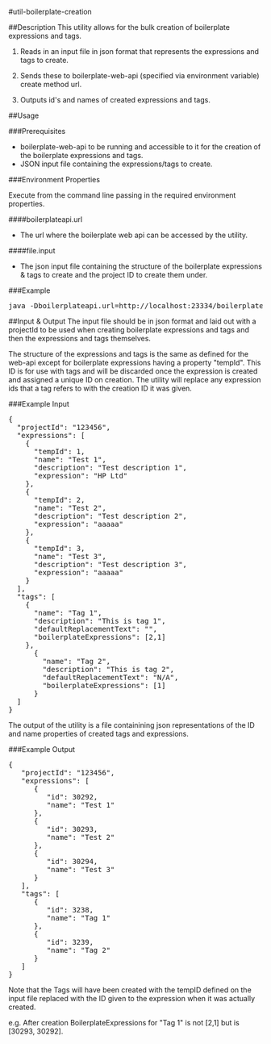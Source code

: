 #util-boilerplate-creation

##Description
This utility allows for the bulk creation of boilerplate expressions and tags.


1) Reads in an input file in json format that represents the expressions and tags to create.

2) Sends these to boilerplate-web-api (specified via environment variable) create method url.

3) Outputs id's and names of created expressions and tags.

##Usage

###Prerequisites

-   boilerplate-web-api to be running and accessible to it for the creation of the boilerplate expressions and tags.
- JSON input file containing the expressions/tags to create. 

###Environment Properties

Execute from the command line passing in the required environment properties.

####boilerplateapi.url
- The url where the boilerplate web api can be accessed by the utility.

####file.input
- The json input file containing the structure of the boilerplate expressions & tags to create and the project ID to create them under.


###Example
<pre>
java -Dboilerplateapi.url=http://localhost:23334/boilerplateapi -Dfile.input=test-input/creation-data.json -Dfile.output=test-output/creation-output.json -jar util-boilerplate-creation.jar
</pre>

##Input & Output
The input file should be in json format and laid out with a projectId to be used when creating boilerplate expressions and tags and then the expressions and tags themselves.

The structure of the expressions and tags is the same as defined for the web-api except for boilerplate expressions having a property "tempId". This ID is for use with tags and will be discarded once the expression is created and assigned a unique ID on creation. The utility will replace any expression ids that a tag refers to with the creation ID it was given.

###Example Input
<pre>
{
  "projectId": "123456",
  "expressions": [
    {
      "tempId": 1,
      "name": "Test 1",
      "description": "Test description 1",
      "expression": "HP Ltd"
    },
    {
      "tempId": 2,
      "name": "Test 2",
      "description": "Test description 2",
      "expression": "aaaaa"
    },
    {
      "tempId": 3,
      "name": "Test 3",
      "description": "Test description 3",
      "expression": "aaaaa"
    }
  ],
  "tags": [
    {
      "name": "Tag 1",
      "description": "This is tag 1",
      "defaultReplacementText": "<redacted>",
      "boilerplateExpressions": [2,1]
    },
      {
        "name": "Tag 2",
        "description": "This is tag 2",
        "defaultReplacementText": "N/A",
        "boilerplateExpressions": [1]
      }
  ]
}
</pre>

The output of the utility is a file containining json representations of the ID and name properties of created tags and expressions. 

###Example Output

<pre>
{
   "projectId": "123456",
   "expressions": [
      {
         "id": 30292,
         "name": "Test 1"
      },
      {
         "id": 30293,
         "name": "Test 2"
      },
      {
         "id": 30294,
         "name": "Test 3"
      }
   ],
   "tags": [
      {
         "id": 3238,
         "name": "Tag 1"
      },
      {
         "id": 3239,
         "name": "Tag 2"
      }
   ]
}
</pre>

Note that the Tags will have been created with the tempID defined on the input file replaced with the ID given to the expression when it was actually created.

e.g. After creation BoilerplateExpressions for "Tag 1" is not [2,1] but is [30293, 30292].